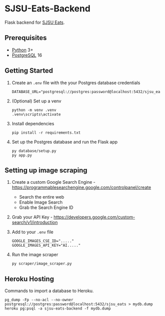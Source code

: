 # SJSU-Eats-Backend
Flask backend for [SJSU Eats](https://github.com/kevintsoii/SJSU-Eats).

## Prerequisites

- [Python](https://www.python.org/) 3+
- [PostgreSQL](https://www.postgresql.org/download/) 16

## Getting Started
   
1. Create an `.env` file with the your Postgres database credentials
   
   ```
   DATABASE_URL="postgresql://postgres:password@localhost:5432/sjsu_eats"
   ```
   
2. (Optional) Set up a venv
   
   ```
   python -m venv .venv
   .venv\scripts\activate
   ```

3. Install dependencies

   ```
   pip install -r requirements.txt
   ```

4. Set up the Postgres database and run the Flask app

   ```
   py database/setup.py
   py app.py
   ```

## Setting up image scraping

1. Create a custom Google Search Engine - https://programmablesearchengine.google.com/controlpanel/create
   - Search the entire web
   - Enable Image Search
   - Grab the Search Engine ID
     
2. Grab your API Key - https://developers.google.com/custom-search/v1/introduction
   
3. Add to your `.env` file
   
   ```
   GOOGLE_IMAGES_CSE_ID="....."
   GOOGLE_IMAGES_API_KEY="AI....."
   ```

4. Run the image scraper

   ```
   py scraper/image_scraper.py
   ```

## Heroku Hosting

Commands to import a database to Heroku.
```
pg_dump -Fp --no-acl --no-owner postgresql://postgres:password@localhost:5432/sjsu_eats > mydb.dump
heroku pg:psql -a sjsu-eats-backend -f mydb.dump
```
